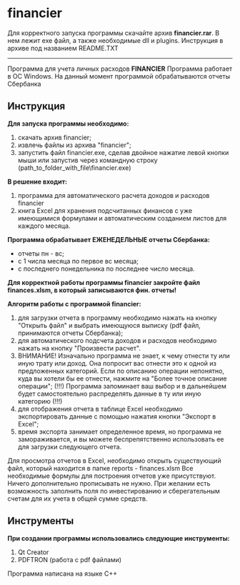 # financier

Для корректного запуска программы скачайте архив **financier.rar**. В нем лежит exe файл, а также необходимые dll и plugins. 
Инструкция в архиве под названием README.TXT

___

Программа для учета личных расходов **FINANCIER**
Программа работает в ОС Windows. На данный момент программой обрабатываются отчеты Сбербанка

##  Инструкция

**Для запуска программы необходимо:**
1) скачать архив financier;
2) извлечь файлы из архива "financier";
3) запустить файл financier.exe, сделав двойное нажатие левой кнопки мыши или запустив через командную строку (path_to_folder_with_file\financier.exe)

**В решение входит:**
1) программа для автоматического расчета доходов и расходов financier
2) книга Excel для хранения подсчитанных финансов с уже имеющимися формулами и автоматическим созданием листов для каждого месяца.

**Программа обрабатывает ЕЖЕНЕДЕЛЬНЫЕ отчеты Сбербанка:**
- отчеты пн - вс;
- с 1 числа месяца по  первое вс месяца;
- с последнего понедельника по последнее число месяца.

**Для корректной работы программы financier закройте файл finances.xlsm, в который записываются фин. отчеты!**

**Алгоритм работы с программой financier:**
1) для загрузки отчета в программу необходимо нажать на кнопку "Открыть файл" и выбрать имеющуюся выписку (pdf файл, принимаются отчеты Сбербанка);
2) для автоматического подсчета доходов и расходов необходимо нажать на кнопку "Произвести расчет". 
3) ВНИМАНИЕ! Изначально программа не знает, к чему отнести ту или иную трату или доход. Она попросит вас отнести это к одной из предложенных категорий. Если по описанию операции непонятно, куда вы хотели бы ее отнести, нажмите на "Более точное описание операции";
(!!!) Программа запоминает ваш выбор и в дальнейшем будет самостоятельно распределять данные в ту или иную категорию (!!!)
4) для отображения отчета в таблице Excel необходимо экспортировать данные с помощью нажатия кнопки "Экспорт в Excel";
5) время экспорта занимает определенное время, но программа не замораживается, и вы можете беспрепятственно использовать ее для загрузки следующего отчета.

Для просмотра отчетов в Excel, необходимо открыть существующий файл, который находится в папке reports - finances.xlsm
Все необходимые формулы для построения отчетов уже присутствуют. Ничего дополнительно прописывать не нужно.
При желании есть возможность заполнить поля по инвестированию и сберегательным счетам для их учета в общей сумме средств.



## Инструменты

**При создании программы использовались следующие инструменты:**
1) Qt Creator
2) PDFTRON (работа с pdf файлами)

Программа написана на языке C++
